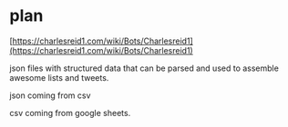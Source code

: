 # plan

[https://charlesreid1.com/wiki/Bots/Charlesreid1](https://charlesreid1.com/wiki/Bots/Charlesreid1)

json files with structured data that can be parsed
and used to assemble awesome lists and tweets.

json coming from csv

csv coming from google sheets.


